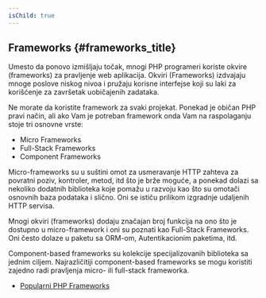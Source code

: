 ```yaml
---
isChild: true
---
```


## Frameworks {#frameworks_title}

Umesto da ponovo izmišljaju točak, mnogi PHP programeri koriste okvire (frameworks) za pravljenje web aplikacija. Okviri
(Frameworks) izdvajaju mnoge poslove niskog nivoa i pružaju korisne interfejse koji su laki za korišćenje za završetak uobičajenih zadataka.

Ne morate da koristite framework za svaki projekat. Ponekad je običan PHP pravi način, ali ako Vam je potreban framework
onda Vam na raspolaganju stoje tri osnovne vrste:

* Micro Frameworks
* Full-Stack Frameworks
* Component Frameworks

Micro-frameworks su u suštini omot za usmeravanje HTTP zahteva za povratni poziv, kontroler, metod, itd što je brže 
moguće, a ponekad dolazi sa nekoliko dodatnih biblioteka koje pomažu u razvoju kao što su omotači osnovnih baza podataka
i slično. Oni se ističu prilikom izgradnje udaljenih HTTP servisa.

Mnogi okviri (frameworks) dodaju značajan broj funkcija na ono što je dostupno u micro-framework i oni su poznati kao 
Full-Stack Frameworks. Oni često dolaze u paketu sa ORM-om, Autentikacionim paketima, itd.

Component-based frameworks su kolekcije specijalizovanih biblioteka sa jednim ciljem. Najrazličitiji component-based 
frameworks se mogu koristiti zajedno radi pravljenja micro- ili full-stack frameworka.

* [Popularni PHP Frameworks](https://github.com/codeguy/php-the-right-way/wiki/Frameworks)
